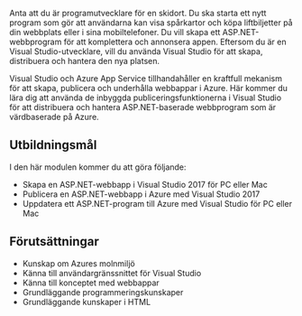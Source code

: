 Anta att du är programutvecklare för en skidort. Du ska starta ett nytt program som gör att användarna kan visa spårkartor och köpa liftbiljetter på din webbplats eller i sina mobiltelefoner. Du vill skapa ett ASP.NET-webbprogram för att komplettera och annonsera appen. Eftersom du är en Visual Studio-utvecklare, vill du använda Visual Studio för att skapa, distribuera och hantera den nya platsen.

Visual Studio och Azure App Service tillhandahåller en kraftfull mekanism för att skapa, publicera och underhålla webbappar i Azure. Här kommer du lära dig att använda de inbyggda publiceringsfunktionerna i Visual Studio för att distribuera och hantera ASP.NET-baserade webbprogram som är värdbaserade på Azure.

## <a name="learning-objectives"></a>Utbildningsmål

I den här modulen kommer du att göra följande:

- Skapa en ASP.NET-webbapp i Visual Studio 2017 för PC eller Mac
- Publicera en ASP.NET-webbapp i Azure med Visual Studio 2017
- Uppdatera ett ASP.NET-program till Azure med Visual Studio för PC eller Mac

## <a name="prerequisites"></a>Förutsättningar

- Kunskap om Azures molnmiljö
- Känna till användargränssnittet för Visual Studio
- Känna till konceptet med webbappar
- Grundläggande programmeringskunskaper
- Grundläggande kunskaper i HTML

